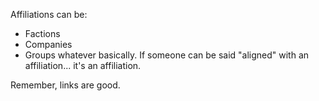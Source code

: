 Affiliations can be:
- Factions
- Companies
- Groups
whatever basically.
If someone can be said "aligned" with an affiliation... it's an affiliation.

Remember, links are good.